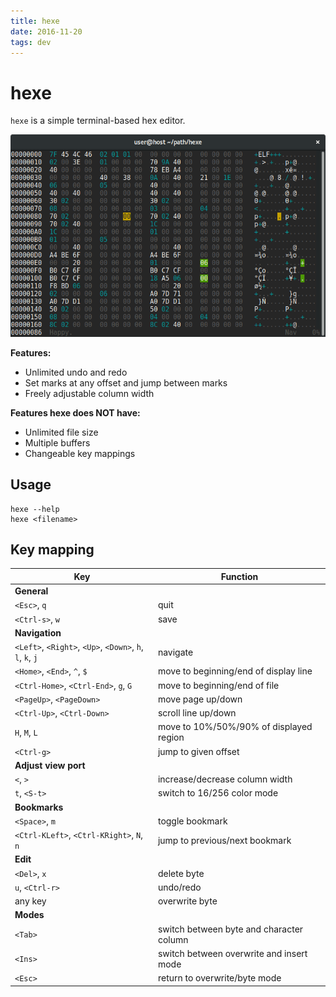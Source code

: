 ```yaml
---
title: hexe
date: 2016-11-20
tags: dev
---
```


# hexe

`hexe` is a simple terminal-based hex editor.

![Screenshot](screenshot.png)

**Features:**

 * Unlimited undo and redo
 * Set marks at any offset and jump between marks
 * Freely adjustable column width

**Features hexe does NOT have:**

 * Unlimited file size
 * Multiple buffers
 * Changeable key mappings

## Usage

    hexe --help
    hexe <filename>

## Key mapping

| Key                                                       | Function                                 |
| --                                                        | --                                       |
| **General**                                               |                                          |
| `<Esc>`, `q`                                              | quit                                     |
| `<Ctrl-s>`, `w`                                           | save                                     |
| **Navigation**                                            |                                          |
| `<Left>`, `<Right>`, `<Up>`, `<Down>`, `h`, `l`, `k`, `j` | navigate                                 |
| `<Home>`, `<End>`, `^`, `$`                               | move to beginning/end of display line    |
| `<Ctrl-Home>`, `<Ctrl-End>`, `g`, `G`                     | move to beginning/end of file            |
| `<PageUp>`, `<PageDown>`                                  | move page up/down                        |
| `<Ctrl-Up>`, `<Ctrl-Down>`                                | scroll line up/down
| `H`, `M`, `L`                                             | move to 10%/50%/90% of displayed region  |
| `<Ctrl-g>`                                                | jump to given offset                     |
| **Adjust view port**                                      |                                          |
| `<`, `>`                                                  | increase/decrease column width           |
| `t`, `<S-t>`                                              | switch to 16/256 color mode              |
| **Bookmarks**                                             |                                          |
| `<Space>`, `m`                                            | toggle bookmark                          |
| `<Ctrl-KLeft>`, `<Ctrl-KRight>`, `N`, `n`                 | jump to previous/next bookmark           |
| **Edit**                                                  |                                          |
| `<Del>`, `x`                                              | delete    byte                           |
| `u`,     `<Ctrl-r>`                                       | undo/redo                                |
| any key                                                   | overwrite byte                           |
| **Modes**                                                 |                                          |
| `<Tab>`                                                   | switch between byte and character column |
| `<Ins>`                                                   | switch between overwrite and insert mode |
| `<Esc>`                                                   | return to overwrite/byte mode            |
